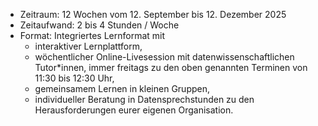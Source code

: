 - Zeitraum: 12 Wochen vom 12. September bis 12. Dezember 2025
- Zeitaufwand: 2 bis 4 Stunden / Woche
- Format: Integriertes Lernformat mit
  - interaktiver Lernplattform,
  - wöchentlicher Online-Livesession mit datenwissenschaftlichen Tutor\*innen, immer freitags zu den oben genannten Terminen von 11:30 bis 12:30 Uhr,
  - gemeinsamem Lernen in kleinen Gruppen,
  - individueller Beratung in Datensprechstunden zu den Herausforderungen eurer eigenen Organisation.
